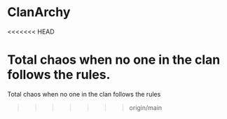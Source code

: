 # ClanArchy
<<<<<<< HEAD

Total chaos when no one in the clan follows the rules.
=======
Total chaos when no one in the clan follows the rules
>>>>>>> origin/main
